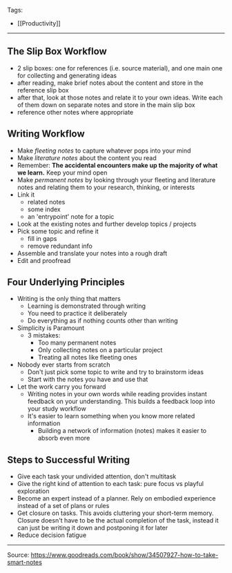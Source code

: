 Tags:
- [[Productivity]]
---
## The Slip Box Workflow
- 2 slip boxes: one for references (i.e. source material), and one main one for collecting and generating ideas
- after reading, make brief notes about the content and store in the reference slip box
- after that, look at those notes and relate it to your own ideas. Write each of them down on separate notes and store in the main slip box
- reference other notes where appropriate

## Writing Workflow
- Make _fleeting notes_ to capture whatever pops into your mind
- Make _literature notes_ about the content you read
- Remember: **The accidental encounters make up the majority of what we learn.** Keep your mind open
- Make _permanent notes_ by looking through your fleeting and literature notes and relating them to your research, thinking, or interests
- Link it
    - related notes
    - some index
    - an 'entrypoint' note for a topic
- Look at the existing notes and further develop topics / projects
- Pick some topic and refine it
    - fill in gaps
    - remove redundant info
- Assemble and translate your notes into a rough draft
- Edit and proofread

## Four Underlying Principles
- Writing is the only thing that matters
    - Learning is demonstrated through writing
    - You need to practice it deliberately
    - Do everything as if nothing counts other than writing
- Simplicity is Paramount
    - 3 mistakes:
        - Too many permanent notes
        - Only collecting notes on a particular project
        - Treating all notes like fleeting ones
- Nobody ever starts from scratch
    - Don't just pick some topic to write and try to brainstorm ideas
    - Start with the notes you have and use that
- Let the work carry you forward
    - Writing notes in your own words while reading provides instant feedback on your understanding. This builds a feedback loop into your study workflow
    - It's easier to learn something when you know more related information 
        - Building a network of information (notes) makes it easier to absorb even more 

## Steps to Successful Writing
- Give each task your undivided attention, don't multitask
- Give the right kind of attention to each task: pure focus vs playful exploration
- Become an expert instead of a planner. Rely on embodied experience instead of a set of plans or rules
- Get closure on tasks. This avoids cluttering your short-term memory. Closure doesn't have to be the actual completion of the task, instead it can just be writing it down and postponing it for later
- Reduce decision fatigue

---
Source: https://www.goodreads.com/book/show/34507927-how-to-take-smart-notes
